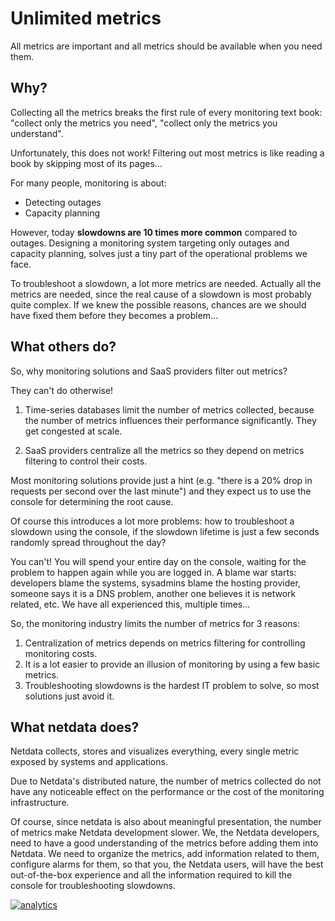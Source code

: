# Unlimited metrics

All metrics are important and all metrics should be available when you need them.  

## Why?

Collecting all the metrics breaks the first rule of every monitoring text book: "collect only the metrics you need", "collect only the metrics you understand".

Unfortunately, this does not work! Filtering out most metrics is like reading a book by skipping most of its pages...

For many people, monitoring is about:

- Detecting outages
- Capacity planning

However, today **slowdowns are 10 times more common** compared to outages.
Designing a monitoring system targeting only outages and capacity planning,
solves just a tiny part of the operational problems we face.

To troubleshoot a slowdown, a lot more metrics are needed.
Actually all the metrics are needed, since the real cause of a slowdown is most probably quite complex.
If we knew the possible reasons, chances are we should have fixed them before they becomes a problem...

## What others do?

So, why monitoring solutions and SaaS providers filter out metrics?

They can't do otherwise!

1. Time-series databases limit the number of metrics collected, because the number of metrics influences their performance significantly. They get congested at scale.

2. SaaS providers centralize all the metrics so they depend on metrics filtering to control their costs.

Most monitoring solutions provide just a hint (e.g. "there is a 20% drop in requests per second over the last minute")
and they expect us to use the console for determining the root cause.

Of course this introduces a lot more problems: how to troubleshoot a slowdown
using the console, if the slowdown lifetime is just a few seconds randomly spread
throughout the day?

You can't! You will spend your entire day on the console, waiting for the problem
to happen again while you are logged in. A blame war starts: developers blame
the systems, sysadmins blame the hosting provider, someone says it is a DNS problem,
another one believes it is network related, etc.
We have all experienced this, multiple times...

So, the monitoring industry limits the number of metrics for 3 reasons:

1. Centralization of metrics depends on metrics filtering for controlling monitoring costs.
2. It is a lot easier to provide an illusion of monitoring by using a few basic metrics.
3. Troubleshooting slowdowns is the hardest IT problem to solve, so most solutions just avoid it.

## What netdata does?

Netdata collects, stores and visualizes everything, every single metric exposed
by systems and applications.

Due to Netdata's distributed nature, the number of metrics collected do not
have any noticeable effect on the performance or the cost of the monitoring
infrastructure.

Of course, since netdata is also about meaningful presentation, the number of
metrics make Netdata development slower. We, the Netdata developers, need to
have a good understanding of the metrics before adding them into Netdata. We need
to organize the metrics, add information related to them, configure alarms for them,
so that you, the Netdata users, will have the best out-of-the-box experience and
all the information required to kill the console for troubleshooting slowdowns.

[![analytics](https://www.google-analytics.com/collect?v=1&aip=1&t=pageview&_s=1&ds=github&dr=https%3A%2F%2Fgithub.com%2Fnetdata%2Fnetdata&dl=https%3A%2F%2Fmy-netdata.io%2Fgithub%2Fdocs%2Fwhy-netdata%2Funlimited-metrics&_u=MAC~&cid=5792dfd7-8dc4-476b-af31-da2fdb9f93d2&tid=UA-64295674-3)]()
